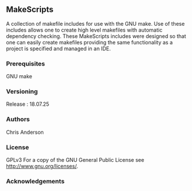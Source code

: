 ## MakeScripts

A collection of makefile includes for use with the GNU make. Use of these includes allows one to  create high level makefiles with automatic dependency checking. These MakeScripts includes were designed so that one can easily create makefiles providing the same functionality as a project is specified and managed in an IDE.


### Prerequisites

GNU make

### Versioning

Release : 18.07.25

### Authors

Chris Anderson

### License

GPLv3  For a copy of the GNU General Public License see <http://www.gnu.org/licenses/>.

### Acknowledgements













